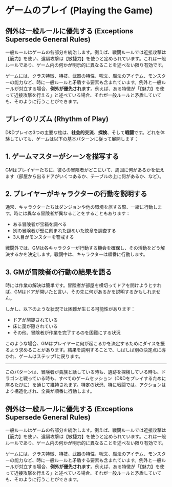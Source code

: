 # ゲームのプレイ (Playing the Game)

## 例外は一般ルールに優先する (Exceptions Supersede General Rules)

一般ルールはゲームの各部分を統治します。例えば、戦闘ルールでは近接攻撃は【筋力】を使い、遠隔攻撃は【敏捷力】を使うと定められています。これは一般ルールであり、ゲーム内の何かが明示的に異なることを述べない限り有効です。

ゲームには、クラス特徴、特技、武器の特性、呪文、魔法のアイテム、モンスターの能力など、時に一般ルールと矛盾する要素も含まれています。例外と一般ルールが対立する場合、**例外が優先されます**。例えば、ある特徴が「【魅力】を使って近接攻撃を行える」と述べている場合、それが一般ルールと矛盾していても、そのように行うことができます。

## プレイのリズム (Rhythm of Play)

D&Dプレイの3つの主要な柱は、**社会的交流**、**探検**、そして**戦闘**です。どれを体験していても、ゲームは以下の基本パターンに従って展開します：

## 1. ゲームマスターがシーンを描写する
GMはプレイヤーたちに、彼らの冒険者がどこにいて、周囲に何があるかを伝えます（部屋から出るドアがいくつあるか、テーブルの上に何があるか、など）。

## 2. プレイヤーがキャラクターの行動を説明する
通常、キャラクターたちはダンジョンや他の環境を旅する際、一緒に行動します。時には異なる冒険者が異なることをすることもあります：
- ある冒険者が宝箱を調べる
- 別の冒険者が壁に刻まれた謎めいた紋章を調査する
- 3人目がモンスターを警戒する

戦闘外では、GMは各キャラクターが行動する機会を確保し、その活動をどう解決するかを決定します。戦闘中は、キャラクターは順番に行動します。

## 3. GMが冒険者の行動の結果を語る
時には作業の解決は簡単です。冒険者が部屋を横切ってドアを開けようとすれば、GMはドアが開いたと言い、その先に何があるかを説明するかもしれません。

しかし、以下のような状況では困難が生じる可能性があります：
- ドアが施錠されている
- 床に罠が隠されている
- その他、冒険者が作業を完了するのを困難にする状況

このような場合、GMはプレイヤーに何が起こるかを決定するためにダイスを振るよう求めることがあります。結果を説明することで、しばしば別の決定点に導かれ、ゲームはステップ1に戻ります。

---

このパターンは、冒険者が貴族と話している時も、遺跡を探検している時も、ドラゴンと戦っている時も、すべてのゲームセッション（D&Dをプレイするために座るたびに）を通じて維持されます。特定の状況、特に戦闘では、アクションはより構造化され、全員が順番に行動します。

## 例外は一般ルールに優先する (Exceptions Supersede General Rules)

一般ルールはゲームの各部分を統治します。例えば、戦闘ルールでは近接攻撃は【筋力】を使い、遠隔攻撃は【敏捷力】を使うと定められています。これは一般ルールであり、ゲーム内の何かが明示的に異なることを述べない限り有効です。

ゲームには、クラス特徴、特技、武器の特性、呪文、魔法のアイテム、モンスターの能力など、時に一般ルールと矛盾する要素も含まれています。例外と一般ルールが対立する場合、**例外が優先されます**。例えば、ある特徴が「【魅力】を使って近接攻撃を行える」と述べている場合、それが一般ルールと矛盾していても、そのように行うことができます。